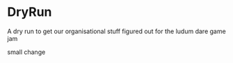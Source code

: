 # DryRun
A dry run to get our organisational stuff figured out for the ludum dare game jam

small change
